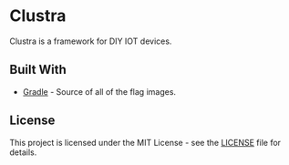 # Clustra

Clustra is a framework for DIY IOT devices.

## Built With
* [Gradle](https://gradle.org/) - Source of all of the flag images.

## License

This project is licensed under the MIT License - see the [LICENSE](LICENSE) file for details.